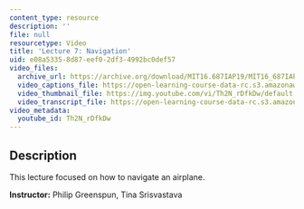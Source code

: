 ```yaml
---
content_type: resource
description: ''
file: null
resourcetype: Video
title: 'Lecture 7: Navigation'
uid: e08a5335-8d87-eef0-2df3-4992bc0def57
video_files:
  archive_url: https://archive.org/download/MIT16.687IAP19/MIT16_687IAP19_lec07_300k.mp4
  video_captions_file: https://open-learning-course-data-rc.s3.amazonaws.com/16-687-private-pilot-ground-school-january-iap-2019/df7ed0116d97515ab3f7dcb2229117f8_Th2N_rDfkDw.vtt
  video_thumbnail_file: https://img.youtube.com/vi/Th2N_rDfkDw/default.jpg
  video_transcript_file: https://open-learning-course-data-rc.s3.amazonaws.com/16-687-private-pilot-ground-school-january-iap-2019/28d91c270372962f691a75b17a2e8dc5_Th2N_rDfkDw.pdf
video_metadata:
  youtube_id: Th2N_rDfkDw
---
```


Description
-----------

This lecture focused on how to navigate an airplane.

**Instructor:** Philip Greenspun, Tina Srisvastava